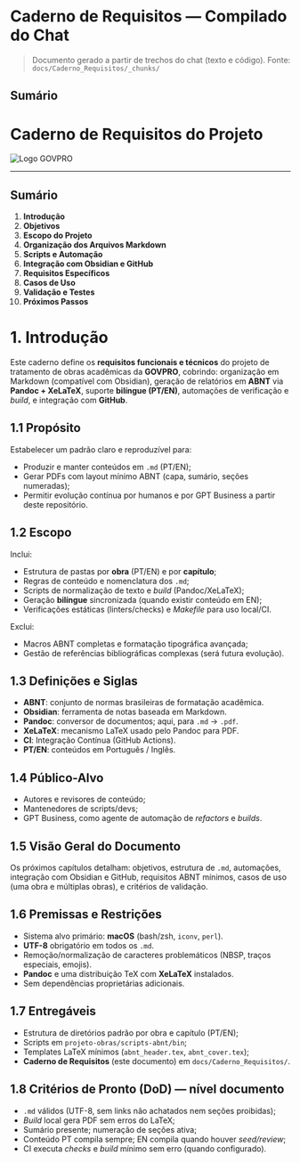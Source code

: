 # Caderno de Requisitos — Compilado do Chat

> Documento gerado a partir de trechos do chat (texto e código).
> Fonte: `docs/Caderno_Requisitos/_chunks/`

## Sumário
<!-- Gere o sumário no Typora/Obsidian -->

<!-- ===== 0001_Capa_e_Sumario.md ===== -->

# Caderno de Requisitos do Projeto

![Logo GOVPRO](../imagens/logo_govpro.jpeg)

---

## Sumário

1. **Introdução**
2. **Objetivos**
3. **Escopo do Projeto**
4. **Organização dos Arquivos Markdown**
5. **Scripts e Automação**
6. **Integração com Obsidian e GitHub**
7. **Requisitos Específicos**
8. **Casos de Uso**
9. **Validação e Testes**
10. **Próximos Passos**


<!-- ===== 0100_Introducao.md ===== -->

# 1. Introdução

Este caderno define os **requisitos funcionais e técnicos** do projeto de tratamento de obras acadêmicas da **GOVPRO**, cobrindo: organização em Markdown (compatível com Obsidian), geração de relatórios em **ABNT** via **Pandoc + XeLaTeX**, suporte **bilíngue (PT/EN)**, automações de verificação e *build*, e integração com **GitHub**.

## 1.1 Propósito
Estabelecer um padrão claro e reproduzível para:
- Produzir e manter conteúdos em `.md` (PT/EN);
- Gerar PDFs com layout mínimo ABNT (capa, sumário, seções numeradas);
- Permitir evolução contínua por humanos e por GPT Business a partir deste repositório.

## 1.2 Escopo
Inclui:
- Estrutura de pastas por **obra** (PT/EN) e por **capítulo**;
- Regras de conteúdo e nomenclatura dos `.md`;
- Scripts de normalização de texto e *build* (Pandoc/XeLaTeX);
- Geração **bilíngue** sincronizada (quando existir conteúdo em EN);
- Verificações estáticas (linters/checks) e *Makefile* para uso local/CI.

Exclui:
- Macros ABNT completas e formatação tipográfica avançada;
- Gestão de referências bibliográficas complexas (será futura evolução).

## 1.3 Definições e Siglas
- **ABNT**: conjunto de normas brasileiras de formatação acadêmica.
- **Obsidian**: ferramenta de notas baseada em Markdown.
- **Pandoc**: conversor de documentos; aqui, para `.md` → `.pdf`.
- **XeLaTeX**: mecanismo LaTeX usado pelo Pandoc para PDF.
- **CI**: Integração Contínua (GitHub Actions).
- **PT/EN**: conteúdos em Português / Inglês.

## 1.4 Público-Alvo
- Autores e revisores de conteúdo;
- Mantenedores de scripts/devs;
- GPT Business, como agente de automação de *refactors* e *builds*.

## 1.5 Visão Geral do Documento
Os próximos capítulos detalham: objetivos, estrutura de `.md`, automações, integração com Obsidian e GitHub, requisitos ABNT mínimos, casos de uso (uma obra e múltiplas obras), e critérios de validação.

## 1.6 Premissas e Restrições
- Sistema alvo primário: **macOS** (bash/zsh, `iconv`, `perl`).
- **UTF-8** obrigatório em todos os `.md`.
- Remoção/normalização de caracteres problemáticos (NBSP, traços especiais, emojis).
- **Pandoc** e uma distribuição TeX com **XeLaTeX** instalados.
- Sem dependências proprietárias adicionais.

## 1.7 Entregáveis
- Estrutura de diretórios padrão por obra e capítulo (PT/EN);
- Scripts em `projeto-obras/scripts-abnt/bin`;
- Templates LaTeX mínimos (`abnt_header.tex`, `abnt_cover.tex`);
- **Caderno de Requisitos** (este documento) em `docs/Caderno_Requisitos/`.

## 1.8 Critérios de Pronto (DoD) — nível documento
- `.md` válidos (UTF-8, sem links não achatados nem seções proibidas);
- *Build* local gera PDF sem erros do LaTeX;
- Sumário presente; numeração de seções ativa;
- Conteúdo PT compila sempre; EN compila quando houver *seed/review*;
- CI executa *checks* e *build* mínimo sem erro (quando configurado).



```text



